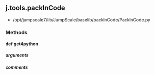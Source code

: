 ## j.tools.packInCode

- /opt/jumpscale7/lib/JumpScale/baselib/packInCode/PackInCode.py

### Methods

#### def get4python 
##### arguments

##### comments

